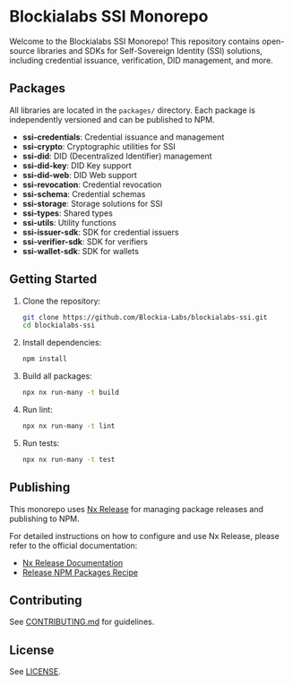 # Blockialabs SSI Monorepo

Welcome to the Blockialabs SSI Monorepo! This repository contains open-source libraries and SDKs for Self-Sovereign Identity (SSI) solutions, including credential issuance, verification, DID management, and more.

## Packages

All libraries are located in the `packages/` directory. Each package is independently versioned and can be published to NPM.

- **ssi-credentials**: Credential issuance and management
- **ssi-crypto**: Cryptographic utilities for SSI
- **ssi-did**: DID (Decentralized Identifier) management
- **ssi-did-key**: DID Key support
- **ssi-did-web**: DID Web support
- **ssi-revocation**: Credential revocation
- **ssi-schema**: Credential schemas
- **ssi-storage**: Storage solutions for SSI
- **ssi-types**: Shared types
- **ssi-utils**: Utility functions
- **ssi-issuer-sdk**: SDK for credential issuers
- **ssi-verifier-sdk**: SDK for verifiers
- **ssi-wallet-sdk**: SDK for wallets

## Getting Started

1. Clone the repository:
   ```bash
   git clone https://github.com/Blockia-Labs/blockialabs-ssi.git
   cd blockialabs-ssi
   ```
2. Install dependencies:
   ```bash
   npm install
   ```
3. Build all packages:
   ```bash
   npx nx run-many -t build
   ```
4. Run lint:
   ```bash
   npx nx run-many -t lint
   ```
5. Run tests:
   ```bash
   npx nx run-many -t test
   ```

## Publishing

This monorepo uses [Nx Release](https://nx.dev/features/manage-releases) for managing package releases and publishing to NPM.

For detailed instructions on how to configure and use Nx Release, please refer to the official documentation:

- [Nx Release Documentation](https://nx.dev/features/manage-releases)
- [Release NPM Packages Recipe](https://nx.dev/recipes/nx-release/release-npm-packages)

## Contributing

See [CONTRIBUTING.md](./CONTRIBUTING.md) for guidelines.

## License

See [LICENSE](./LICENSE).
